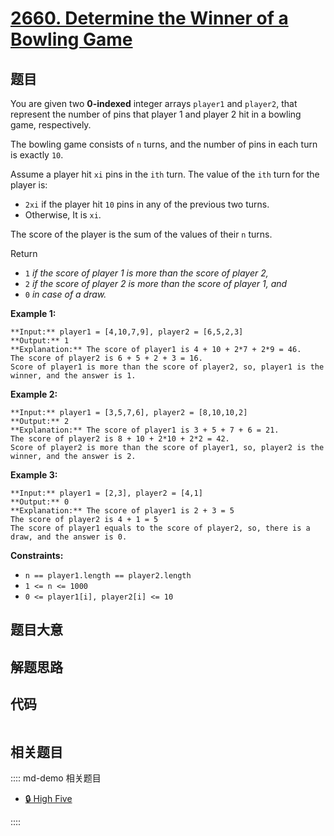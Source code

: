 # [2660. Determine the Winner of a Bowling Game](https://leetcode.com/problems/determine-the-winner-of-a-bowling-game)

## 题目

You are given two **0-indexed** integer arrays `player1` and `player2`, that
represent the number of pins that player 1 and player 2 hit in a bowling game,
respectively.

The bowling game consists of `n` turns, and the number of pins in each turn is
exactly `10`.

Assume a player hit `xi` pins in the `ith` turn. The value of the `ith` turn
for the player is:

  * `2xi` if the player hit `10` pins in any of the previous two turns.
  * Otherwise, It is `xi`.

The score of the player is the sum of the values of their `n` turns.

Return

  * `1` _if the score of player 1 is more than the score of player 2,_
  * `2` _if the score of player 2 is more than the score of player 1, and_
  * `0` _in case of a draw._



**Example 1:**

    
    
    **Input:** player1 = [4,10,7,9], player2 = [6,5,2,3]
    **Output:** 1
    **Explanation:** The score of player1 is 4 + 10 + 2*7 + 2*9 = 46.
    The score of player2 is 6 + 5 + 2 + 3 = 16.
    Score of player1 is more than the score of player2, so, player1 is the winner, and the answer is 1.
    

**Example 2:**

    
    
    **Input:** player1 = [3,5,7,6], player2 = [8,10,10,2]
    **Output:** 2
    **Explanation:** The score of player1 is 3 + 5 + 7 + 6 = 21.
    The score of player2 is 8 + 10 + 2*10 + 2*2 = 42.
    Score of player2 is more than the score of player1, so, player2 is the winner, and the answer is 2.
    

**Example 3:**

    
    
    **Input:** player1 = [2,3], player2 = [4,1]
    **Output:** 0
    **Explanation:** The score of player1 is 2 + 3 = 5
    The score of player2 is 4 + 1 = 5
    The score of player1 equals to the score of player2, so, there is a draw, and the answer is 0.
    
    



**Constraints:**

  * `n == player1.length == player2.length`
  * `1 <= n <= 1000`
  * `0 <= player1[i], player2[i] <= 10`


## 题目大意

## 解题思路

## 代码

```javascript

```

## 相关题目

:::: md-demo 相关题目
- [🔒 High Five](https://leetcode.com/problems/high-five)

::::
